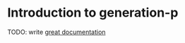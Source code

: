 # Introduction to generation-p

TODO: write [great documentation](http://jacobian.org/writing/what-to-write/)
